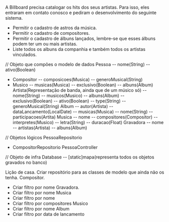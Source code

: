 A Billboard precisa catalogar os hits dos seus artistas. Para isso, eles entraram em
contato conosco e pediram o desenvolvimento do seguinte sistema.
- Permitir o cadastro de astros da música.
- Permitir o cadastro de compositores.
- Permitir o cadastro de álbuns lançados, lembre-se que esses álbuns podem ter um ou mais artistas.
- Liste todos os albuns da companhia e também todos os artistas vinculados.

// Objeto que compões o modelo de dados
Pessoa
  -- nome(String)
  -- ativo(Boolean)
  - Compositor
    -- composicoes(Musica)
    -- generoMusical(String)
  - Musico
    -- musicas(Musica)
    -- exclusivo(Boolean)
    -- albuns(Album)
Artista(Representação de banda, ainda que de um músico só)
  -- nome(String)
  -- musicos(Musico)
  -- albuns(Album)
  -- exclusivo(Boolean)
  -- ativo(Boolean)
  -- type(String)
  -- generoMusical(String)
Album
  -- autor(Artista)
  -- dataLancamento(LocalDate)
  -- musicas(Musica)
  -- nome(String)
  -- participacoes(Artita)
Musica
  -- nome
  -- compositores(Compositor)
  -- interpretes(Musico)
  -- letra(String)
  -- duracao(Float)
Gravadora
  -- nome
  -- artistas(Artista)
  -- albuns(Album)

// Objetos lógicos
PessoaRepositorio
 - CompositorRepositorio
PessoaController

// Objeto de infra
Database
  -- [static]mapa(representa todos os objetos gravados no banco)


Lição de casa.
Criar repositório para as classes de modelo que ainda não os tenha.
Compositor.
 - Criar filtro por nome
Gravadora.
 - Criar filtro por nome
Musica
 - Criar filtro por nome
 - Criar filtro por compositores
Musico
 - Criar filtro por nome
Album
 - Criar filtro por data de lancamento